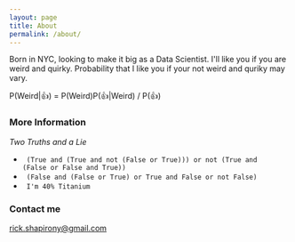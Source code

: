 ```yaml
---
layout: page
title: About
permalink: /about/
---
```


Born in NYC, looking to make it big as a Data Scientist. I'll like you if you are weird and quirky. Probability that I like you if your not weird and quriky may vary.

P(Weird|:thumbsup:) = P(Weird)P(:thumbsup:|Weird) / P(:thumbsup:)

### More Information

*Two Truths and a Lie*

  - <code> (True and (True and not (False or True))) or not (True and (False or False and True))</code>
  - <code> (False and (False or True) or True and False or not False) </code>
  - <code> I'm 40% Titanium </code>

### Contact me

[rick.shapirony@gmail.com](mailto:rick.shapirony@gmail.com)
